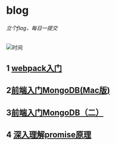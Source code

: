 # blog

###### 立个flag，每日一提交
![时间](https://github.com/pluckychuang/blog/blob/master/doc/img/time_flag.png?raw=true)

## 1 [webpack入门](https://github.com/pluckychuang/blog/blob/master/doc/webpack%E5%85%A5%E9%97%A8.md)

## 2[前端入门MongoDB(Mac版)](https://github.com/pluckychuang/blog/blob/master/doc/%E6%95%B0%E6%8D%AE%E5%BA%93.md)

## 3[前端入门MongoDB（二）](https://github.com/pluckychuang/blog/blob/master/doc/%E5%89%8D%E7%AB%AF%E5%85%A5%E9%97%A8MongoDB%EF%BC%88%E4%BA%8C%EF%BC%89.md)
## 4 [深入理解promise原理](https://github.com/pluckychuang/blog/blob/master/doc/%E6%89%8B%E5%86%99promise.md)
## 
